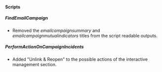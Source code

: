 #### Scripts
##### FindEmailCampaign
- Removed the *emailcampaignsummary* and *emailcampaignmutualindicators* titles from the script readable outputs.
 
##### PerformActionOnCampaignIncidents
- Added "Unlink & Reopen" to the possible actions of the interactive management section.